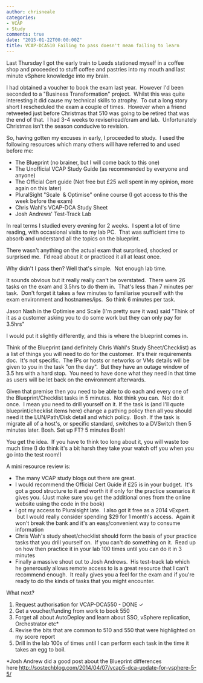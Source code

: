 ```yaml
---
author: chrisneale
categories:
- VCAP
- Study
comments: true
date: "2015-01-22T00:00:00Z"
title: VCAP-DCA510 Failing to pass doesn't mean failing to learn
---
```


Last Thursday I got the early train to Leeds stationed myself in a coffee shop and proceeded to stuff coffee and pastries into my mouth and last minute vSphere knowledge into my brain.

I had obtained a voucher to book the exam last year.  However I'd been seconded to a "Business Transformation" project.  Whilst this was quite interesting it did cause my technical skills to atrophy.  To cut a long story short I rescheduled the exam a couple of times.  However when a friend retweeted just before Christmas that 510 was going to be retired that was the end of that.  I had 3-4 weeks to revise/read/cram and lab.  Unfortunately Christmas isn't the season conducive to revision.

So, having gotten my excuses in early, I proceeded to study.  I used the following resources which many others will have referred to and used before me:
<ul>
	<li>The Blueprint (no brainer, but I will come back to this one)</li>
	<li>The Unofficial VCAP Study Guide (as recommended by everyone and anyone)</li>
	<li>The Official Cert guide (Not free but £25 well spent in my opinion, more again on this later)</li>
	<li>PluralSight "Scale  &amp; Optimise" online course (I got access to this the week before the exam)</li>
	<li>Chris Wahl's VCAP-DCA Study Sheet</li>
	<li>Josh Andrews' Test-Track Lab</li>
</ul>
In real terms I studied every evening for 2 weeks.  I spent a lot of time reading, with occasional visits to my lab PC.  That was sufficient time to absorb and understand all the topics on the blueprint.

There wasn't anything on the actual exam that surprised, shocked or surprised me.  I'd read about it or practiced it all at least once.

Why didn't I pass then? Well that's simple.  Not enough lab time.

It sounds obvious but it really really can't be overstated.  There were 26 tasks on the exam and 3.5hrs to do them in.  That's less than 7 minutes per task.  Don't forget it takes a few minutes to familiarise yourself with the exam environment and hostnames/ips.  So think 6 minutes per task.

Jason Nash in the Optimise and Scale (I'm pretty sure it was) said "Think of it as a customer asking you to do some work but they can only pay for 3.5hrs"

I would put it slightly differently, and this is where the blueprint comes in.

Think of the Blueprint (and definitely Chris Wahl's Study Sheet/Checklist) as a list of things you will need to do for the customer.  It's their requirements doc.  It's not specific.  The IPs or hosts or networks or VMs details will be given to you in the task "on the day".  But they have an outage window of 3.5 hrs with a hard stop.  You need to have done what they need in that time as users will be let back on the environment afterwards.

Given that premise then you need to be able to do each and every one of the Blueprint/Checklist tasks in 5 minutes.  Not think you can.  Not do it once.  I mean you need to drill yourself on it.
If the task is (and I'll quote blueprint/checklist items here) change a pathing policy then all you should need it the LUN/Path/Disk detail and which policy.  Bosh.
If the task is migrate all of a host's, or specific standard, switches to a DVSwitch then 5 minutes later. Bosh.
Set up FT? 5 minutes Bosh!

You get the idea.  If you have to think too long about it, you will waste too much time
(I do think it's a bit harsh they take your watch off you when you go into the test room!)

A mini resource review is:
<ul>
	<li>The many VCAP study blogs out there are great.</li>
	<li>I would recommend the Official Cert Guide if £25 is in your budget.  It's got a good structure to it and worth it if only for the practice scenarios it gives you. (Just make sure you get the additional ones from the online website using the code in the book)</li>
	<li>I got my access to Pluralsight late.  I also got it free as a 2014 vExpert.  but I would really consider spending $29 for 1 month's access.  Again it won't break the bank and it's an easy/convenient way to consume information</li>
	<li>Chris Wah's study sheet/checklist should form the basis of your practice tasks that you drill yourself on.  If you can't do something on it.  Read up on how then practice it in your lab 100 times until you can do it in 3 minutes</li>
	<li>Finally a massive shout out to Josh Andrews.  His test-track lab which he generously allows remote access to is a great resource that I can't recommend enough.  It really gives you a feel for the exam and if you're ready to do the kinds of tasks that you might encounter.</li>
</ul>
What next?
<ol>
	<li>Request authorisation for VCAP-DCA550 - DONE ✓</li>
	<li>Get a voucher/funding from work to book 550</li>
	<li>Forget all about AutoDeploy and learn about SSO, vSphere replication, Orchestrator etc*</li>
	<li>Revise the bits that are common to 510 and 550 that were highlighted on my score report</li>
	<li>Drill in the lab 100s of times until I can perform each task in the time it takes an egg to boil.</li>
</ol>
*Josh Andrew did a good post about the Blueprint differences here <a href="http://sostechblog.com/2014/04/07/vcap5-dca-update-for-vsphere-5-5/">http://sostechblog.com/2014/04/07/vcap5-dca-update-for-vsphere-5-5/</a>
